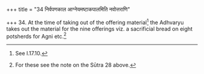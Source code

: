 +++
title = "34 निर्वपणकाल आग्नेयमष्टाकपालमिति नवोत्तराणि"

+++
34. At the time of taking out of the offering material[^1] the Adhvaryu takes out the material for the nine offerings viz. a sacrificial bread on eight potsherds for Agni etc.[^2]  


[^1]: See I.17.10.  

[^2]: For these see the note on the Sūtra 28 above.
